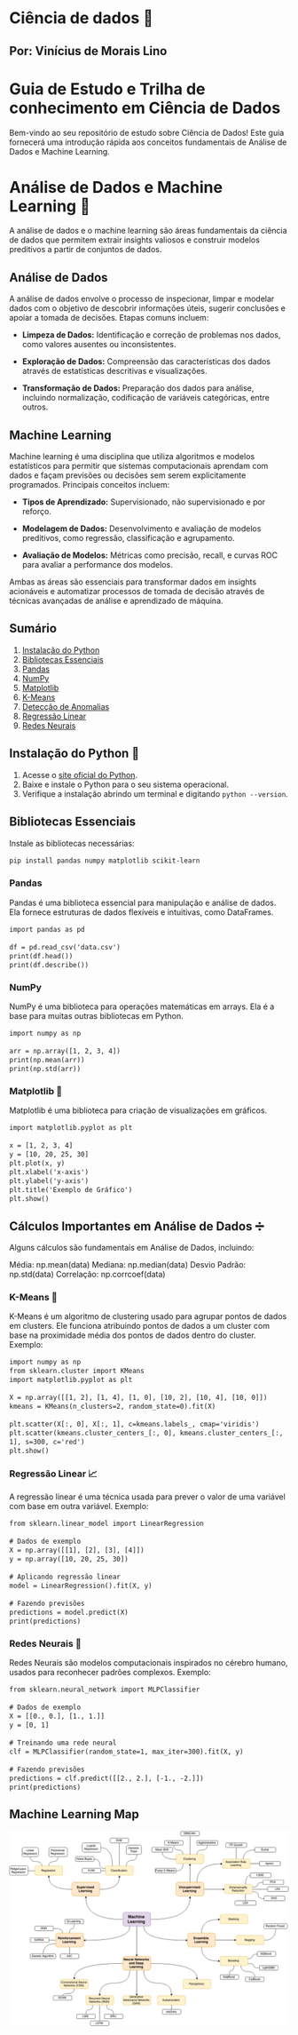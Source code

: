# Ciência de dados 🔬
## Por: Vinícius de Morais Lino
# Guia de Estudo e Trilha de conhecimento em Ciência de Dados

Bem-vindo ao seu repositório de estudo sobre Ciência de Dados! Este guia fornecerá uma introdução rápida aos conceitos fundamentais de Análise de Dados e Machine Learning.

# Análise de Dados e Machine Learning 🤖

A análise de dados e o machine learning são áreas fundamentais da ciência de dados que permitem extrair insights valiosos e construir modelos preditivos a partir de conjuntos de dados.

## Análise de Dados

A análise de dados envolve o processo de inspecionar, limpar e modelar dados com o objetivo de descobrir informações úteis, sugerir conclusões e apoiar a tomada de decisões. Etapas comuns incluem:

- **Limpeza de Dados:** Identificação e correção de problemas nos dados, como valores ausentes ou inconsistentes.
  
- **Exploração de Dados:** Compreensão das características dos dados através de estatísticas descritivas e visualizações.

- **Transformação de Dados:** Preparação dos dados para análise, incluindo normalização, codificação de variáveis categóricas, entre outros.

## Machine Learning

Machine learning é uma disciplina que utiliza algoritmos e modelos estatísticos para permitir que sistemas computacionais aprendam com dados e façam previsões ou decisões sem serem explicitamente programados. Principais conceitos incluem:

- **Tipos de Aprendizado:** Supervisionado, não supervisionado e por reforço.
  
- **Modelagem de Dados:** Desenvolvimento e avaliação de modelos preditivos, como regressão, classificação e agrupamento.

- **Avaliação de Modelos:** Métricas como precisão, recall, e curvas ROC para avaliar a performance dos modelos.

Ambas as áreas são essenciais para transformar dados em insights acionáveis e automatizar processos de tomada de decisão através de técnicas avançadas de análise e aprendizado de máquina.

## Sumário

1. [Instalação do Python](#instalação-do-python)
2. [Bibliotecas Essenciais](#bibliotecas-essenciais)
3. [Pandas](#pandas)
4. [NumPy](#numpy)
5. [Matplotlib](#matplotlib)
6. [K-Means](#k-means)
7. [Detecção de Anomalias](#detecção-de-anomalias)
8. [Regressão Linear](#regressão-linear)
9. [Redes Neurais](#redes-neurais)

## Instalação do Python 🐍

1. Acesse o [site oficial do Python](https://www.python.org/).
2. Baixe e instale o Python para o seu sistema operacional.
3. Verifique a instalação abrindo um terminal e digitando `python --version`.

## Bibliotecas Essenciais

Instale as bibliotecas necessárias:

```bash
pip install pandas numpy matplotlib scikit-learn
```


### Pandas
Pandas é uma biblioteca essencial para manipulação e análise de dados. Ela fornece estruturas de dados flexíveis e intuitivas, como DataFrames.
```
import pandas as pd

df = pd.read_csv('data.csv')
print(df.head())
print(df.describe())
```

### NumPy
NumPy é uma biblioteca para operações matemáticas em arrays. Ela é a base para muitas outras bibliotecas em Python.
```
import numpy as np

arr = np.array([1, 2, 3, 4])
print(np.mean(arr))
print(np.std(arr))

```

### Matplotlib 🧮
Matplotlib é uma biblioteca para criação de visualizações em gráficos.
```
import matplotlib.pyplot as plt

x = [1, 2, 3, 4]
y = [10, 20, 25, 30]
plt.plot(x, y)
plt.xlabel('x-axis')
plt.ylabel('y-axis')
plt.title('Exemplo de Gráfico')
plt.show()

```
## Cálculos Importantes em Análise de Dados ➗
Alguns cálculos são fundamentais em Análise de Dados, incluindo:

Média: np.mean(data)
Mediana: np.median(data)
Desvio Padrão: np.std(data)
Correlação: np.corrcoef(data)


### K-Means 👥
K-Means é um algoritmo de clustering usado para agrupar pontos de dados em clusters. Ele funciona atribuindo pontos de dados a um cluster com base na proximidade média dos pontos de dados dentro do cluster. Exemplo:
```
import numpy as np
from sklearn.cluster import KMeans
import matplotlib.pyplot as plt

X = np.array([[1, 2], [1, 4], [1, 0], [10, 2], [10, 4], [10, 0]])
kmeans = KMeans(n_clusters=2, random_state=0).fit(X)

plt.scatter(X[:, 0], X[:, 1], c=kmeans.labels_, cmap='viridis')
plt.scatter(kmeans.cluster_centers_[:, 0], kmeans.cluster_centers_[:, 1], s=300, c='red')
plt.show()

```

### Regressão Linear 📈
A regressão linear é uma técnica usada para prever o valor de uma variável com base em outra variável. Exemplo:

```
from sklearn.linear_model import LinearRegression

# Dados de exemplo
X = np.array([[1], [2], [3], [4]])
y = np.array([10, 20, 25, 30])

# Aplicando regressão linear
model = LinearRegression().fit(X, y)

# Fazendo previsões
predictions = model.predict(X)
print(predictions)

```


### Redes Neurais 🧬
Redes Neurais são modelos computacionais inspirados no cérebro humano, usados para reconhecer padrões complexos. Exemplo:

```
from sklearn.neural_network import MLPClassifier

# Dados de exemplo
X = [[0., 0.], [1., 1.]]
y = [0, 1]

# Treinando uma rede neural
clf = MLPClassifier(random_state=1, max_iter=300).fit(X, y)

# Fazendo previsões
predictions = clf.predict([[2., 2.], [-1., -2.]])
print(predictions)

```

## Machine Learning Map

![Machine Learning Map](images/machine-learning-map.png)
